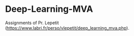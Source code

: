 # Deep-Learning-MVA

Assignments of Pr. Lepetit (https://www.labri.fr/perso/vlepetit/deep_learning_mva.php).
